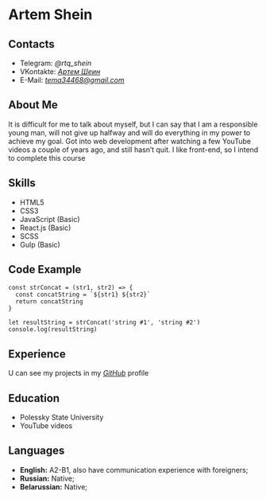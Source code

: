 # __Artem Shein__
## __Contacts__
* Telegram: *@rtq_shein*
* VKontakte: *[Артем Шеин](https://vk.com/shein_ar)*
* E-Mail: *tema34468@gmail.com*
## __About Me__
It is difficult for me to talk about myself, but I can say that I am a responsible young man, will not give up halfway and will do everything in my power to achieve my goal. Got into web development after watching a few YouTube videos a couple of years ago, and still hasn’t quit. I like front-end, so I intend to complete this course
## __Skills__
* HTML5
* CSS3
* JavaScript (Basic)
* React.js (Basic)
* SCSS
* Gulp (Basic)
## __Code Example__
```
const strConcat = (str1, str2) => {
  const concatString = `${str1} ${str2}`
  return concatString
}

let resultString = strConcat('string #1', 'string #2')
console.log(resultString)
```
## __Experience__
U can see my projects in my *[GitHub](https://github.com/Art3mka?tab=repositories)* profile
## __Education__
* Polessky State University
* YouTube videos
## __Languages__
* __English:__ A2-B1, also have communication experience with foreigners;
* __Russian:__ Native;
* __Belarussian:__ Native;